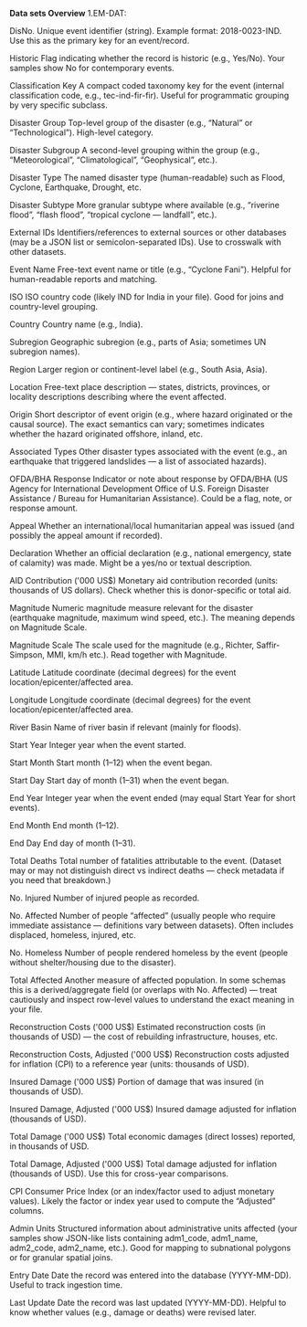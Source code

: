 **Data sets Overview**
1.EM-DAT:

DisNo.
Unique event identifier (string). Example format: 2018-0023-IND. Use this as the primary key for an event/record.

Historic
Flag indicating whether the record is historic (e.g., Yes/No). Your samples show No for contemporary events.

Classification Key
A compact coded taxonomy key for the event (internal classification code, e.g., tec-ind-fir-fir). Useful for programmatic grouping by very specific subclass.

Disaster Group
Top-level group of the disaster (e.g., “Natural” or “Technological”). High-level category.

Disaster Subgroup
A second-level grouping within the group (e.g., “Meteorological”, “Climatological”, “Geophysical”, etc.).

Disaster Type
The named disaster type (human-readable) such as Flood, Cyclone, Earthquake, Drought, etc.

Disaster Subtype
More granular subtype where available (e.g., “riverine flood”, “flash flood”, “tropical cyclone — landfall”, etc.).

External IDs
Identifiers/references to external sources or other databases (may be a JSON list or semicolon-separated IDs). Use to crosswalk with other datasets.

Event Name
Free-text event name or title (e.g., “Cyclone Fani”). Helpful for human-readable reports and matching.

ISO
ISO country code (likely IND for India in your file). Good for joins and country-level grouping.

Country
Country name (e.g., India).

Subregion
Geographic subregion (e.g., parts of Asia; sometimes UN subregion names).

Region
Larger region or continent-level label (e.g., South Asia, Asia).

Location
Free-text place description — states, districts, provinces, or locality descriptions describing where the event affected.

Origin
Short descriptor of event origin (e.g., where hazard originated or the causal source). The exact semantics can vary; sometimes indicates whether the hazard originated offshore, inland, etc.

Associated Types
Other disaster types associated with the event (e.g., an earthquake that triggered landslides — a list of associated hazards).

OFDA/BHA Response
Indicator or note about response by OFDA/BHA (US Agency for International Development Office of U.S. Foreign Disaster Assistance / Bureau for Humanitarian Assistance). Could be a flag, note, or response amount.

Appeal
Whether an international/local humanitarian appeal was issued (and possibly the appeal amount if recorded).

Declaration
Whether an official declaration (e.g., national emergency, state of calamity) was made. Might be a yes/no or textual description.

AID Contribution ('000 US$)
Monetary aid contribution recorded (units: thousands of US dollars). Check whether this is donor-specific or total aid.

Magnitude
Numeric magnitude measure relevant for the disaster (earthquake magnitude, maximum wind speed, etc.). The meaning depends on Magnitude Scale.

Magnitude Scale
The scale used for the magnitude (e.g., Richter, Saffir-Simpson, MMI, km/h etc.). Read together with Magnitude.

Latitude
Latitude coordinate (decimal degrees) for the event location/epicenter/affected area.

Longitude
Longitude coordinate (decimal degrees) for the event location/epicenter/affected area.

River Basin
Name of river basin if relevant (mainly for floods).

Start Year
Integer year when the event started.

Start Month
Start month (1–12) when the event began.

Start Day
Start day of month (1–31) when the event began.

End Year
Integer year when the event ended (may equal Start Year for short events).

End Month
End month (1–12).

End Day
End day of month (1–31).

Total Deaths
Total number of fatalities attributable to the event. (Dataset may or may not distinguish direct vs indirect deaths — check metadata if you need that breakdown.)

No. Injured
Number of injured people as recorded.

No. Affected
Number of people “affected” (usually people who require immediate assistance — definitions vary between datasets). Often includes displaced, homeless, injured, etc.

No. Homeless
Number of people rendered homeless by the event (people without shelter/housing due to the disaster).

Total Affected
Another measure of affected population. In some schemas this is a derived/aggregate field (or overlaps with No. Affected) — treat cautiously and inspect row-level values to understand the exact meaning in your file.

Reconstruction Costs ('000 US$)
Estimated reconstruction costs (in thousands of USD) — the cost of rebuilding infrastructure, houses, etc.

Reconstruction Costs, Adjusted ('000 US$)
Reconstruction costs adjusted for inflation (CPI) to a reference year (units: thousands of USD).

Insured Damage ('000 US$)
Portion of damage that was insured (in thousands of USD).

Insured Damage, Adjusted ('000 US$)
Insured damage adjusted for inflation (thousands of USD).

Total Damage ('000 US$)
Total economic damages (direct losses) reported, in thousands of USD.

Total Damage, Adjusted ('000 US$)
Total damage adjusted for inflation (thousands of USD). Use this for cross-year comparisons.

CPI
Consumer Price Index (or an index/factor used to adjust monetary values). Likely the factor or index year used to compute the “Adjusted” columns.

Admin Units
Structured information about administrative units affected (your samples show JSON-like lists containing adm1_code, adm1_name, adm2_code, adm2_name, etc.). Good for mapping to subnational polygons or for granular spatial joins.

Entry Date
Date the record was entered into the database (YYYY-MM-DD). Useful to track ingestion time.

Last Update
Date the record was last updated (YYYY-MM-DD). Helpful to know whether values (e.g., damage or deaths) were revised later.
